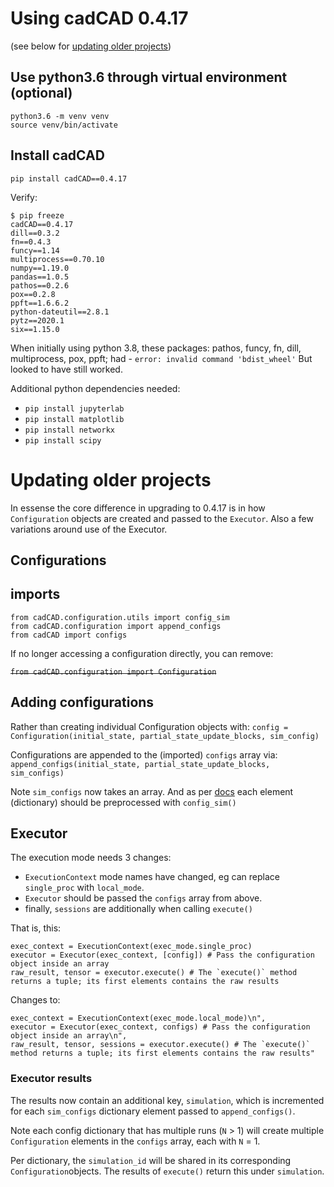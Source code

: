 # Using cadCAD 0.4.17
(see below for [updating older projects](#Updating-older-projects))

## Use python3.6 through virtual environment (optional)
```
python3.6 -m venv venv
source venv/bin/activate
```

## Install cadCAD
`pip install cadCAD==0.4.17`

Verify:
```
$ pip freeze
cadCAD==0.4.17
dill==0.3.2
fn==0.4.3
funcy==1.14
multiprocess==0.70.10
numpy==1.19.0
pandas==1.0.5
pathos==0.2.6
pox==0.2.8
ppft==1.6.6.2
python-dateutil==2.8.1
pytz==2020.1
six==1.15.0
```

When initially using python 3.8, these packages: pathos, funcy, fn, dill, multiprocess, pox, ppft; had - `error: invalid command 'bdist_wheel'`
But looked to have still worked.

Additional python dependencies needed:
- `pip install jupyterlab`
- `pip install matplotlib`
- `pip install networkx`
- `pip install scipy`

# Updating older projects

In essense the core difference in upgrading to 0.4.17 is
in how `Configuration` objects are created and passed to the `Executor`. Also a few variations around use of the Executor.

## Configurations

## imports
```
from cadCAD.configuration.utils import config_sim
from cadCAD.configuration import append_configs
from cadCAD import configs
```

If no longer accessing a configuration directly, you can remove:

~~`from cadCAD.configuration import Configuration`~~

## Adding configurations

Rather than creating individual Configuration objects with:
  `config = Configuration(initial_state, partial_state_update_blocks, sim_config)`

Configurations are appended to the (imported) `configs` array via:
  `append_configs(initial_state, partial_state_update_blocks, sim_configs)`

Note `sim_configs` now takes an array.
And as per [docs](https://github.com/cadCAD-org/cadCAD/tree/master/documentation#simulation-properties) each element (dictionary) should be preprocessed with `config_sim()`

## Executor

The execution mode needs 3 changes:
- `ExecutionContext` mode names have changed, eg can replace `single_proc` with `local_mode`.
- `Executor` should be passed the `configs` array from above.
- finally, `sessions` are additionally when calling `execute()`

That is, this:
```
exec_context = ExecutionContext(exec_mode.single_proc)
executor = Executor(exec_context, [config]) # Pass the configuration object inside an array
raw_result, tensor = executor.execute() # The `execute()` method returns a tuple; its first elements contains the raw results
```
Changes to:
```
exec_context = ExecutionContext(exec_mode.local_mode)\n",
executor = Executor(exec_context, configs) # Pass the configuration object inside an array\n",
raw_result, tensor, sessions = executor.execute() # The `execute()` method returns a tuple; its first elements contains the raw results"
```

### Executor results
The results now contain an additional key, `simulation`, which is incremented for each `sim_configs` dictionary element passed to `append_configs()`.


Note each config dictionary that has multiple runs (`N` > 1) will create multiple `Configuration` elements in the `configs` array, each with `N` = 1.

Per dictionary, the `simulation_id` will be shared in its corresponding `Configuration`objects. The results of `execute()` return this under `simulation`.
